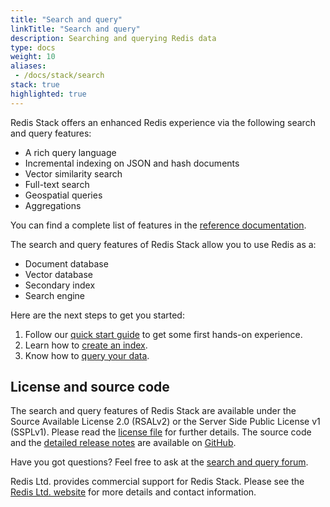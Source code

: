 ```yaml
---
title: "Search and query"
linkTitle: "Search and query"
description: Searching and querying Redis data
type: docs
weight: 10
aliases: 
 - /docs/stack/search
stack: true
highlighted: true
---
```


Redis Stack offers an enhanced Redis experience via the following search and query features:

- A rich query language
- Incremental indexing on JSON and hash documents
- Vector similarity search
- Full-text search
- Geospatial queries
- Aggregations

You can find a complete list of features in the [reference documentation](/docs/interact/search-and-query/advanced-concepts/).

The search and query features of Redis Stack allow you to use Redis as a:

- Document database
- Vector database
- Secondary index
- Search engine

Here are the next steps to get you started:

1. Follow our [quick start guide](/docs/get-started/document-database/) to get some first hands-on experience.
2. Learn how to [create an index](/docs/interact/search-and-query/indexing/).
3. Know how to [query your data](/docs/interact/search-and-query/query/).

## License and source code

The search and query features of Redis Stack are available under the Source Available License 2.0 (RSALv2) or the Server Side Public License v1 (SSPLv1). Please read the [license file](https://raw.githubusercontent.com/RediSearch/RediSearch/master/LICENSE.txt) for further details. The source code and the [detailed release notes](https://github.com/RediSearch/RediSearch/releases) are available on [GitHub](https://github.com/RediSearch/RediSearch).

Have you got questions? Feel free to ask at the [search and query forum](https://forum.redis.com/c/modules/redisearch/).

Redis Ltd. provides commercial support for Redis Stack. Please see the [Redis Ltd. website](https://redis.com/redis-enterprise/technology/redis-search/#sds) for more details and contact information.

<br/>
